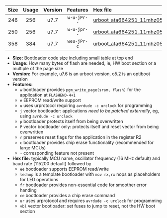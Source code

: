 |Size|Usage|Version|Features|Hex file|
|:-:|:-:|:-:|:-:|:--|
|246|256|u7.7|`w-u-jPr--`|[urboot_ata664251_11mhz0592_115200bps_lednop_ur_vbl.hex](https://raw.githubusercontent.com/stefanrueger/urboot.hex/main/mcus/ata664251/fcpu_11mhz0592/115200_bps/urboot_ata664251_11mhz0592_115200bps_lednop_ur_vbl.hex)|
|250|256|u7.7|`w-u-jpr--`|[urboot_ata664251_11mhz0592_115200bps_lednop_fr_ur_vbl.hex](https://raw.githubusercontent.com/stefanrueger/urboot.hex/main/mcus/ata664251/fcpu_11mhz0592/115200_bps/urboot_ata664251_11mhz0592_115200bps_lednop_fr_ur_vbl.hex)|
|358|384|u7.7|`weu-jPr-c`|[urboot_ata664251_11mhz0592_115200bps_ee_lednop_fr_ce_ur_vbl.hex](https://raw.githubusercontent.com/stefanrueger/urboot.hex/main/mcus/ata664251/fcpu_11mhz0592/115200_bps/urboot_ata664251_11mhz0592_115200bps_ee_lednop_fr_ce_ur_vbl.hex)|

- **Size:** Bootloader code size including small table at top end
- **Usage:** How many bytes of flash are needed, ie, HW boot section or a multiple of the page size
- **Version:** For example, u7.6 is an urboot version, o5.2 is an optiboot version
- **Features:**
  + `w` bootloader provides `pgm_write_page(sram, flash)` for the application at `FLASHEND-4+1`
  + `e` EEPROM read/write support
  + `u` uses urprotocol requiring `avrdude -c urclock` for programming
  + `j` vector bootloader: applications *need to be patched externally*, eg, using `avrdude -c urclock`
  + `p` bootloader protects itself from being overwritten
  + `P` vector bootloader only: protects itself and reset vector from being overwritten
  + `r` preserves reset flags for the application in the register R2
  + `c` bootloader provides chip erase functionality (recommended for large MCUs)
  + `-` corresponding feature not present
- **Hex file:** typically MCU name, oscillator frequency (16 MHz default) and baud rate (115200 default) followed by
  + `ee` bootloader supports EEPROM read/write
  + `lednop` is a template bootloader with `mov rx,rx` nops as placeholders for LED operations
  + `fr` bootloader provides non-essential code for smoother error handing
  + `ce` bootloader provides a chip erase command
  + `ur` uses urprotocol and requires `avrdude -c urclock` for programming
  + `vbl` vector bootloader: set fuses to jump to reset, not the HW boot section
